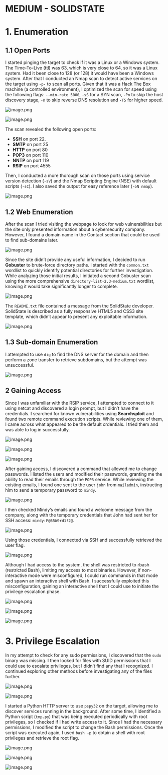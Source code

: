 # MEDIUM - SOLIDSTATE

# 1. Enumeration

## 1.1 Open Ports

I started pinging the target to check if it was a Linux or a Windows system. The Time-To-Live (ttl) was 63, which is very close to 64, so it was a Linux system. Had it been close to 128 (or 128) it would have been a Windows system. After that I conducted an Nmap scan to detect active services on the target using `-p-` to scan all ports. Given that it was a Hack The Box machine (a controlled environment), I optimized the scan for speed using the following flags: `--min-rate 5000`, `-sS` for a SYN scan, `-Pn` to skip the host discovery stage, `-n` to skip reverse DNS resolution and `-T5` for higher speed.

![image.png](MEDIUM-SOLIDSTATE/image.png)

![image.png](MEDIUM-SOLIDSTATE/image%201.png)

The scan revealed the following open ports:

- **SSH** on port 22.
- **SMTP** on port 25
- **HTTP** on port 80
- **POP3** on port 110
- **NNTP** on port 119
- **RSIP** on port 4555

Then, I conducted a more thorough scan on those ports using service version detection (`-sV`) and the Nmap Scripting Engine (NSE) with default scripts (`-sC`). I also saved the output for easy reference later (`-oN nmap`).

![image.png](MEDIUM-SOLIDSTATE/image%202.png)

## 1.2 Web Enumeration

After the scan I tried visiting the webpage to look for web vulnerabilities but the site only presented information about a cybersecurity company. However, I found a domain name in the Contact section that could be used to find sub-domains later.

![image.png](MEDIUM-SOLIDSTATE/image%203.png)

Since the site didn’t provide any useful information, I decided to run **Gobuster** to brute-force directory paths. I started with the `common.txt` wordlist to quickly identify potential directories for further investigation. While analyzing those initial results, I initiated a second Gobuster scan using the more comprehensive `directory-list-2.3-medium.txt` wordlist, knowing it would take significantly longer to complete.

![image.png](MEDIUM-SOLIDSTATE/image%204.png)

The `README.txt` file contained a message from the SolidState developer. SolidState is described as a fully responsive HTML5 and CSS3 site template, which didn’t appear to present any exploitable information.

![image.png](MEDIUM-SOLIDSTATE/image%205.png)

## 1.3 Sub-domain Enumeration

I attempted to use `dig` to find the DNS server for the domain and then perform a zone transfer to retrieve subdomains, but the attempt was unsuccessful.

![image.png](MEDIUM-SOLIDSTATE/image%206.png)

## 2 Gaining Access

Since I was unfamiliar with the RSIP service, I attempted to connect to it using netcat and discovered a login prompt, but I didn’t have the credentials. I searched for known vulnerabilities using **Searchsploit** and found two remote command execution scripts. While reviewing one of them, I came across what appeared to be the default crdentials. I tried them and was able to log in successfully.

![image.png](MEDIUM-SOLIDSTATE/image%207.png)

![image.png](MEDIUM-SOLIDSTATE/image%208.png)

![image.png](MEDIUM-SOLIDSTATE/image%209.png)

After gaining access, I discovered a command that allowed me to change passwords. I listed the users and modified their passwords, granting me the ability to read their emails through the `POP3` service. While reviewing the existing emails, I found one sent to the user `john` from `mailadmin`, instructing him to send a temporary password to `mindy`.

![image.png](MEDIUM-SOLIDSTATE/image%2010.png)

I then checked Mindy’s emails and found a welcome message from the company, along with the temporary credentials that John had sent her for SSH access: `mindy:P@55W0rd1!2@`.

![image.png](MEDIUM-SOLIDSTATE/image%2011.png)

Using those credentials, I connected via SSH and successfully retrieved the user flag.

![image.png](MEDIUM-SOLIDSTATE/image%2012.png)

Although I had access to the system, the shell was restricted to rbash (restricted Bash), limiting my access to most binaries. However, if non-interactive mode were misconfigured, I could run commands in that mode and spawn an interactive shell with Bash. I successfully exploited this misconfiguration, gaining an interactive shell that I could use to initiate the privilege escalation phase.

![image.png](MEDIUM-SOLIDSTATE/image%2013.png)

![image.png](MEDIUM-SOLIDSTATE/image%2014.png)

![image.png](MEDIUM-SOLIDSTATE/image%2015.png)

# 3. Privilege Escalation

In my attempt to check for any sudo permissions, I discovered that the `sudo` binary was missing. I then looked for files with SUID permissions that I could use to escalate privileges, but I didn’t find any that I recognized. I continued exploring other methods before investigating any of the files further.

![image.png](MEDIUM-SOLIDSTATE/image%2016.png)

![image.png](MEDIUM-SOLIDSTATE/image%2017.png)

I started a Python HTTP server to use `pspy32` on the target, allowing me to discover services running in the background. After some time, I identified a Python script (`tmp.py`) that was being executed periodically with root privileges, so I checked if I had write access to it. Since I had the necessary permissions, I modified the script to change the Bash permissions. Once the script was executed again, I used `bash -p` to obtain a shell with root privileges and retrieve the root flag.

![image.png](MEDIUM-SOLIDSTATE/image%2018.png)

![image.png](MEDIUM-SOLIDSTATE/image%2019.png)

![image.png](MEDIUM-SOLIDSTATE/image%2020.png)
